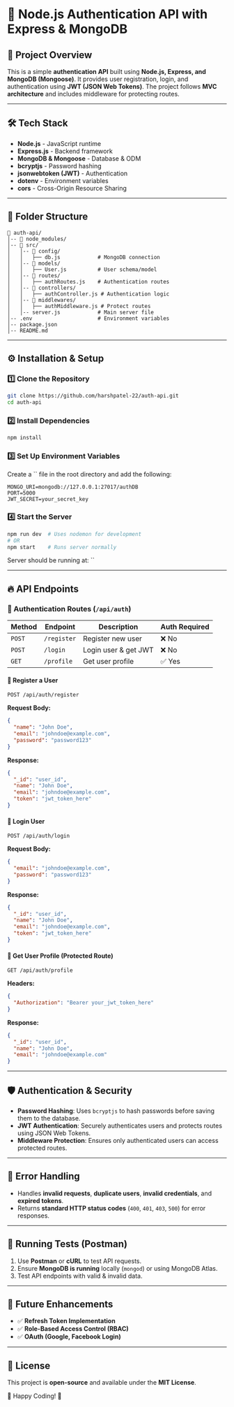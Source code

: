 # 🚀 Node.js Authentication API with Express & MongoDB

## 📌 Project Overview

This is a simple **authentication API** built using **Node.js, Express, and MongoDB (Mongoose)**. It provides user registration, login, and authentication using **JWT (JSON Web Tokens)**. The project follows **MVC architecture** and includes middleware for protecting routes.

---

## 🛠️ Tech Stack

- **Node.js** - JavaScript runtime
- **Express.js** - Backend framework
- **MongoDB & Mongoose** - Database & ODM
- **bcryptjs** - Password hashing
- **jsonwebtoken (JWT)** - Authentication
- **dotenv** - Environment variables
- **cors** - Cross-Origin Resource Sharing

---

## 📂 Folder Structure

```
📁 auth-api/
│-- 📁 node_modules/
│-- 📁 src/
│   │-- 📁 config/
│   │   ├── db.js            # MongoDB connection
│   │-- 📁 models/
│   │   ├── User.js          # User schema/model
│   │-- 📁 routes/
│   │   ├── authRoutes.js    # Authentication routes
│   │-- 📁 controllers/
│   │   ├── authController.js # Authentication logic
│   │-- 📁 middlewares/
│   │   ├── authMiddleware.js # Protect routes
│   │-- server.js            # Main server file
│-- .env                     # Environment variables
│-- package.json
│-- README.md
```

---

## ⚙️ Installation & Setup

### 1️⃣ Clone the Repository

```sh
git clone https://github.com/harshpatel-22/auth-api.git
cd auth-api
```

### 2️⃣ Install Dependencies

```sh
npm install
```

### 3️⃣ Set Up Environment Variables

Create a \`\` file in the root directory and add the following:

```env
MONGO_URI=mongodb://127.0.0.1:27017/authDB
PORT=5000
JWT_SECRET=your_secret_key
```

### 4️⃣ Start the Server

```sh
npm run dev  # Uses nodemon for development
# OR
npm start    # Runs server normally
```

Server should be running at: \`\`

---

## 🔥 API Endpoints

### **🔹 Authentication Routes** (`/api/auth`)

| Method | Endpoint    | Description          | Auth Required |
| ------ | ----------- | -------------------- | ------------- |
| `POST` | `/register` | Register new user    | ❌ No          |
| `POST` | `/login`    | Login user & get JWT | ❌ No          |
| `GET`  | `/profile`  | Get user profile     | ✅ Yes         |

#### **📌 Register a User**

```http
POST /api/auth/register
```

**Request Body:**

```json
{
  "name": "John Doe",
  "email": "johndoe@example.com",
  "password": "password123"
}
```

**Response:**

```json
{
  "_id": "user_id",
  "name": "John Doe",
  "email": "johndoe@example.com",
  "token": "jwt_token_here"
}
```

#### **📌 Login User**

```http
POST /api/auth/login
```

**Request Body:**

```json
{
  "email": "johndoe@example.com",
  "password": "password123"
}
```

**Response:**

```json
{
  "_id": "user_id",
  "name": "John Doe",
  "email": "johndoe@example.com",
  "token": "jwt_token_here"
}
```

#### **📌 Get User Profile (Protected Route)**

```http
GET /api/auth/profile
```

**Headers:**

```json
{
  "Authorization": "Bearer your_jwt_token_here"
}
```

**Response:**

```json
{
  "_id": "user_id",
  "name": "John Doe",
  "email": "johndoe@example.com"
}
```

---

## 🛡️ Authentication & Security

- **Password Hashing**: Uses `bcryptjs` to hash passwords before saving them to the database.
- **JWT Authentication**: Securely authenticates users and protects routes using JSON Web Tokens.
- **Middleware Protection**: Ensures only authenticated users can access protected routes.

---

## 🐞 Error Handling

- Handles **invalid requests**, **duplicate users**, **invalid credentials**, and **expired tokens**.
- Returns **standard HTTP status codes** (`400`, `401`, `403`, `500`) for error responses.

---

## 🤖 Running Tests (Postman)

1. Use **Postman** or **cURL** to test API requests.
2. Ensure **MongoDB is running** locally (`mongod`) or using MongoDB Atlas.
3. Test API endpoints with valid & invalid data.

---

## 📌 Future Enhancements

- ✅ **Refresh Token Implementation**
- ✅ **Role-Based Access Control (RBAC)**
- ✅ **OAuth (Google, Facebook Login)**

---

## 📄 License

This project is **open-source** and available under the **MIT License**.

🚀 Happy Coding! 🎉

